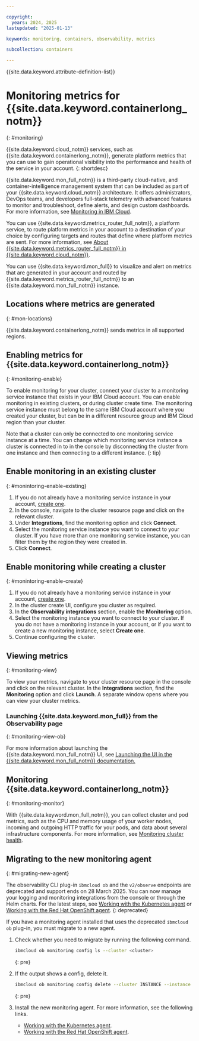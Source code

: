 ```yaml
---

copyright:
  years: 2024, 2025
lastupdated: "2025-01-13"

keywords: monitoring, containers, observability, metrics

subcollection: containers

---
```


{{site.data.keyword.attribute-definition-list}}


# Monitoring metrics for {{site.data.keyword.containerlong_notm}}
{: #monitoring}

{{site.data.keyword.cloud_notm}} services, such as {{site.data.keyword.containerlong_notm}}, generate platform metrics that you can use to gain operational visibility into the performance and health of the service in your account.
{: shortdesc}

{{site.data.keyword.mon_full_notm}} is a third-party cloud-native, and container-intelligence management system that can be included as part of your {{site.data.keyword.cloud_notm}} architecture. It offers administrators, DevOps teams, and developers full-stack telemetry with advanced features to monitor and troubleshoot, define alerts, and design custom dashboards. For more information, see [Monitoring in IBM Cloud](/docs/monitoring?topic=monitoring-about-monitor).

You can use {{site.data.keyword.metrics_router_full_notm}}, a platform service, to route platform metrics in your account to a destination of your choice by configuring targets and routes that define where platform metrics are sent. For more information, see [About {{site.data.keyword.metrics_router_full_notm}} in {{site.data.keyword.cloud_notm}}](/docs/metrics-router?topic=metrics-router-about).

You can use {{site.data.keyword.mon_full}} to visualize and alert on metrics that are generated in your account and routed by {{site.data.keyword.metrics_router_full_notm}} to an {{site.data.keyword.mon_full_notm}} instance.

## Locations where metrics are generated
{: #mon-locations}

{{site.data.keyword.containerlong_notm}} sends metrics in all supported regions.

## Enabling metrics for {{site.data.keyword.containerlong_notm}}
{: #monitoring-enable}

To enable monitoring for your cluster, connect your cluster to a monitoring service instance that exists in your IBM Cloud account. You can enable monitoring in existing clusters, or during cluster create time. The monitoring service instance must belong to the same IBM Cloud account where you created your cluster, but can be in a different resource group and IBM Cloud region than your cluster. 

Note that a cluster can only be connected to one monitoring service instance at a time. You can change which monitoring service instance a cluster is connected in to in the console by disconnecting the cluster from one instance and then connecting to a different instance. 
{: tip}

## Enable monitoring in an existing cluster
{: #monintoring-enable-existing}

1. If you do not already have a monitoring service instance in your account, [create one](/docs/monitoring?topic=monitoring-provision). 
2. In the console, navigate to the cluster resource page and click on the relevant cluster. 
3. Under **Integrations**, find the monitoring option and click **Connect**. 
4. Select the monitoring service instance you want to connect to your cluster. If you have more than one monitoring service instance, you can filter them by the region they were created in. 
5. Click **Connect**. 

## Enable monitoring while creating a cluster
{: #monintoring-enable-create}

1. If you do not already have a monitoring service instance in your account, [create one](/docs/monitoring?topic=monitoring-provision). 
2. In the cluster create UI, configure you cluster as required.
3. In the **Observability integrations** section, enable the **Monitoring** option. 
4. Select the monitoring instance you want to connect to your cluster. If you do not have a monitoring instance in your account, or if you want to create a new monitoring instance, select **Create one**. 
5. Continue configuring the cluster. 

## Viewing metrics
{: #monitoring-view}

To view your metrics, navigate to your cluster resource page in the console and click on the relevant cluster. In the **Integrations** section, find the **Monitoring** option and click **Launch**. A separate window opens where you can view your cluster metrics. 

### Launching {{site.data.keyword.mon_full}} from the Observability page
{: #monitoring-view-ob}

For more information about launching the {{site.data.keyword.mon_full_notm}} UI, see [Launching the UI in the {{site.data.keyword.mon_full_notm}} documentation.](/docs/monitoring?topic=monitoring-launch)

## Monitoring {{site.data.keyword.containerlong_notm}}
{: #monitoring-monitor}

With {{site.data.keyword.mon_full_notm}}, you can collect cluster and pod metrics, such as the CPU and memory usage of your worker nodes, incoming and outgoing HTTP traffic for your pods, and data about several infrastructure components. For more information, see [Monitoring cluster health](/docs/containers?topic=containers-health-monitor).


## Migrating to the new monitoring agent
{: #migrating-new-agent}

The observability CLI plug-in `ibmcloud ob` and the `v2/observe` endpoints are deprecated and support ends on 28 March 2025. You can now manage your logging and monitoring integrations from the console or through the Helm charts. For the latest steps, see [Working with the Kubernetes agent](/docs/monitoring?topic=monitoring-agent_Kube) or [Working with the Red Hat OpenShift agent](/docs/monitoring?topic=monitoring-agent_openshift).
{: deprecated}

If you have a monitoring agent installed that uses the deprecated `ibmcloud ob` plug-in, you must migrate to a new agent.

1. Check whether you need to migrate by running the following command.
    ```sh
    ibmcloud ob monitoring config ls --cluster <cluster>
    ```
    {: pre}

1. If the output shows a config, delete it.
    ```sh
    ibmcloud ob monitoring config delete --cluster INSTANCE --instance INSTANCE
    ```
    {: pre}

1. Install the new monitoring agent. For more information, see the following links.
    - [Working with the Kubernetes agent](/docs/monitoring?topic=monitoring-agent_Kube).
    - [Working with the Red Hat OpenShift agent](/docs/monitoring?topic=monitoring-agent_openshift).
